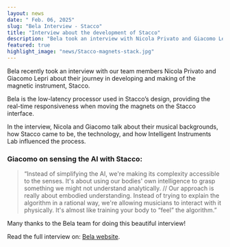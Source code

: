 ```yaml
---
layout: news
date: " Feb. 06, 2025"
slug: "Bela Interview - Stacco"
title: "Interview about the development of Stacco"
description: "Bela took an interview with Nicola Privato and Giacomo Lepri about their journey in developing and making of the magnetic instrument, Stacco "
featured: true
highlight_image: "news/Stacco-magnets-stack.jpg"
---
```


<script>
import CaptionedImage from "../../components/Images/CaptionedImage.svelte"
</script>
 
Bela recently took an interview with our team members Nicola Privato and Giacomo Lepri about their journey in developing and making of the magnetic instrument, Stacco.
 
Bela is the low-latency processor used in Stacco’s design, providing the real-time responsiveness when moving the magnets on the Stacco interface.

In the interview, Nicola and Giacomo talk about their musical backgrounds, how Stacco came to be, the technology, and how Intelligent Instruments Lab influenced the process.

<CaptionedImage
src="news/stacco-magnetic-marbles-05.jpg"
alt="Stacco with all sorts of magnets"
caption="Stacco with all sorts of magnets"/>

### Giacomo on sensing the AI with Stacco:

> “Instead of simplifying the AI, we're making its complexity accessible to the senses. It's about using our bodies' own intelligence to grasp something we might not understand analytically. // Our approach is really about embodied understanding. Instead of trying to explain the algorithm in a rational way, we're allowing musicians to interact with it physically. It's almost like training your body to “feel” the algorithm.”

<CaptionedImage
src="news/Stacco-Nicola.jpg"
alt="Nicola performing on Stacco"
caption="Nicola performing on Stacco"/>

Many thanks to the Bela team for doing this beautiful interview!

Read the full interview on: [Bela website](https://blog.bela.io/stacco-magnetic-instrument/).



